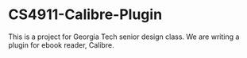 CS4911-Calibre-Plugin
=====================

This is a project for Georgia Tech senior design class. We are writing a plugin for ebook reader, Calibre. 
